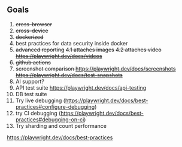 ## Goals

1. ~~cross-browser~~
2. ~~cross-device~~
3. ~~dockerized~~
4. best practices for data security inside docker
5. ~~advanced reporting~~
    ~~4.1 attaches images~~
    ~~4.2 attaches video https://playwright.dev/docs/videos~~
6. ~~github actions~~
7. ~~screenshot comparison https://playwright.dev/docs/screenshots    https://playwright.dev/docs/test-snapshots~~
8. AI support?
9. API test suite https://playwright.dev/docs/api-testing
10. DB test suite
11. Try live debugging (https://playwright.dev/docs/best-practices#configure-debugging)
12. try CI debugging (https://playwright.dev/docs/best-practices#debugging-on-ci)
13. Try sharding and count performance


https://playwright.dev/docs/best-practices